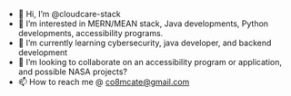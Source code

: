- 👋 Hi, I’m @cloudcare-stack
- 👀 I’m interested in MERN/MEAN stack, Java developments, Python developments, accessibility programs.
- 🌱 I’m currently learning cybersecurity, java developer, and backend development
- 💞️ I’m looking to collaborate on an accessibility program or application, and possible NASA projects?
- 📫 How to reach me @ co8mcate@gmail.com

<!---
cloudcare-stack/cloudcare-stack is a ✨ special ✨ repository because its `README.md` (this file) appears on your GitHub profile.
You can click the Preview link to take a look at your changes.
--->
